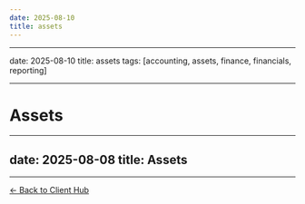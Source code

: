 ```yaml
---
date: 2025-08-10
title: assets
---
```

---
date: 2025-08-10
title: assets
tags: [accounting, assets, finance, financials, reporting]

---
# Assets

---
date: 2025-08-08
title: Assets
---

---
[← Back to Client Hub](https://www.builtbyrays.com/Client-Vault/portal)
